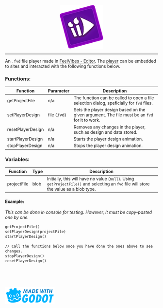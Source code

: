 <p align="center">
  <img src="https://raw.githubusercontent.com/Nif-kun/feel-vibes-web-player/main/index.144x144.png">
</p>

---
An `.fvd` file player made in [FeelVibes - Editor](https://nif-kun.github.io/feel-vibes-web-editor/). The [player](https://nif-kun.github.io/feel-vibes-web-player/) can be embedded to sites and interacted with the following functions below.

### Functions:
Function          | Parameter   | Description
------------------|-------------|------------
getProjectFile    | n/a         | The function can be called to open a file selection dialog, speficially for `fvd` files.
setPlayerDesign   | file (.fvd) | Sets the player design based on the given argument. The file must be an `fvd` for it to work.
resetPlayerDesign | n/a         | Removes any changes in the player, such as design and data stored.
startPlayerDesign | n/a         | Starts the player design animation.
stopPlayerDesign  | n/a         | Stops the player design animation.

### Variables:
Function          | Type   | Description
------------------|--------|------------
projectFile       | blob   | Initially, this will have no value (`null`). Using `getProjectFile()` and selecting an `fvd` file will store the value as a blob type.

#### Example: 
*This can be done in console for testing. However, it must be copy-pasted one by one.*
```
getProjectFile()
setPlayerDesign(projectFile)
startPlayerDesign()

// Call the functions below once you have done the ones above to see changes.
stopPlayerDesign()
resetPlayerDesign()
```

</br>
</br>
</br>

[![Powered by Godot](https://raw.githubusercontent.com/Nif-kun/Nif-kun/main/made-with-godot-small.png)](https://godotengine.org)
